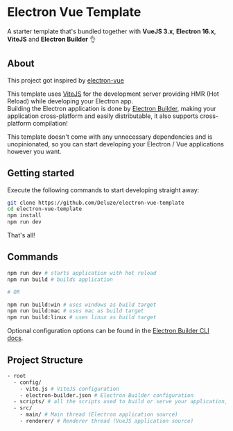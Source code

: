 # Electron Vue Template

A starter template that's bundled together with **VueJS 3.x**, **Electron 16.x**, **ViteJS** and **Electron Builder** 👌

## About

This project got inspired by [electron-vue](https://github.com/SimulatedGREG/electron-vue)

This template uses [ViteJS](https://vitejs.dev) for the development server providing HMR (Hot Reload) while developing your Electron app.\
Building the Electron application is done by [Electron Builder](https://www.electron.build/), making your application cross-platform and easily distributable, it also supports cross-platform compilation!

This template doesn't come with any unnecessary dependencies and is unopinionated, so you can start developing your Electron / Vue applications however you want.

## Getting started

Execute the following commands to start developing straight away:

```bash
git clone https://github.com/Deluze/electron-vue-template
cd electron-vue-template
npm install
npm run dev
```

That's all!

## Commands

```bash
npm run dev # starts application with hot reload
npm run build # builds application

# OR

npm run build:win # uses windows as build target
npm run build:mac # uses mac as build target
npm run build:linux # uses linux as build target
```

Optional configuration options can be found in the [Electron Builder CLI docs](https://www.electron.build/cli.html).

## Project Structure

```bash
- root
  - config/
    - vite.js # ViteJS configuration
    - electron-builder.json # Electron Builder configuration
  - scripts/ # all the scripts used to build or serve your application, change as you like.
  - src/
    - main/ # Main thread (Electron application source)
    - renderer/ # Renderer thread (VueJS application source)
```
